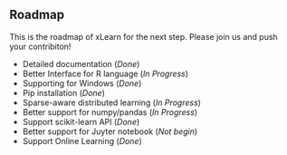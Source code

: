 ## Roadmap

This is the roadmap of xLearn for the next step. Please join us and push your contribiton!

 - Detailed documentation (*Done*)
 - Better Interface for R language (*In Progress*)
 - Supporting for Windows (*Done*)
 - Pip installation  (*Done*)
 - Sparse-aware distributed learning (*In Progress*)
 - Better support for numpy/pandas (*In Progress*)
 - Support scikit-learn API (*Done*)
 - Better support for Juyter notebook (*Not begin*)
 - Support Online Learning (*Done*)